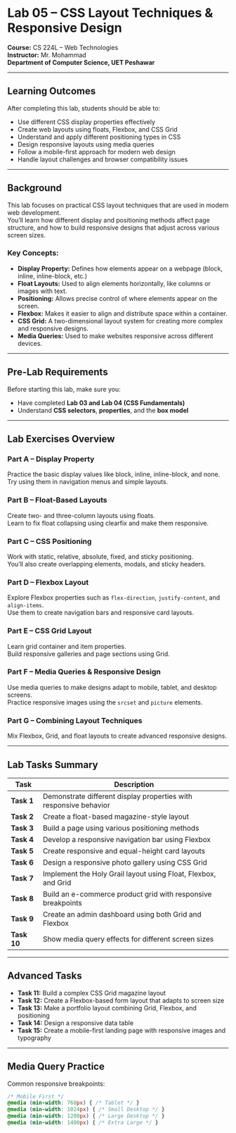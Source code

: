 # Lab 05 – CSS Layout Techniques & Responsive Design

**Course:** CS 224L – Web Technologies  
**Instructor:** Mr. Mohammad  
**Department of Computer Science, UET Peshawar**

---

## Learning Outcomes

After completing this lab, students should be able to:

- Use different CSS display properties effectively  
- Create web layouts using floats, Flexbox, and CSS Grid  
- Understand and apply different positioning types in CSS  
- Design responsive layouts using media queries  
- Follow a mobile-first approach for modern web design  
- Handle layout challenges and browser compatibility issues  

---

## Background

This lab focuses on practical CSS layout techniques that are used in modern web development.  
You’ll learn how different display and positioning methods affect page structure, and how to build responsive designs that adjust across various screen sizes.

### Key Concepts:
- **Display Property:** Defines how elements appear on a webpage (block, inline, inline-block, etc.)
- **Float Layouts:** Used to align elements horizontally, like columns or images with text.
- **Positioning:** Allows precise control of where elements appear on the screen.
- **Flexbox:** Makes it easier to align and distribute space within a container.
- **CSS Grid:** A two-dimensional layout system for creating more complex and responsive designs.
- **Media Queries:** Used to make websites responsive across different devices.

---

## Pre-Lab Requirements

Before starting this lab, make sure you:
- Have completed **Lab 03 and Lab 04 (CSS Fundamentals)**  
- Understand **CSS selectors**, **properties**, and the **box model**  

---

## Lab Exercises Overview

### Part A – Display Property
Practice the basic display values like block, inline, inline-block, and none.  
Try using them in navigation menus and simple layouts.

### Part B – Float-Based Layouts
Create two- and three-column layouts using floats.  
Learn to fix float collapsing using clearfix and make them responsive.

### Part C – CSS Positioning
Work with static, relative, absolute, fixed, and sticky positioning.  
You’ll also create overlapping elements, modals, and sticky headers.

### Part D – Flexbox Layout
Explore Flexbox properties such as `flex-direction`, `justify-content`, and `align-items`.  
Use them to create navigation bars and responsive card layouts.

### Part E – CSS Grid Layout
Learn grid container and item properties.  
Build responsive galleries and page sections using Grid.

### Part F – Media Queries & Responsive Design
Use media queries to make designs adapt to mobile, tablet, and desktop screens.  
Practice responsive images using the `srcset` and `picture` elements.

### Part G – Combining Layout Techniques
Mix Flexbox, Grid, and float layouts to create advanced responsive designs.

---

## Lab Tasks Summary

| Task | Description |
|------|--------------|
| **Task 1** | Demonstrate different display properties with responsive behavior |
| **Task 2** | Create a float-based magazine-style layout |
| **Task 3** | Build a page using various positioning methods |
| **Task 4** | Develop a responsive navigation bar using Flexbox |
| **Task 5** | Create responsive and equal-height card layouts |
| **Task 6** | Design a responsive photo gallery using CSS Grid |
| **Task 7** | Implement the Holy Grail layout using Float, Flexbox, and Grid |
| **Task 8** | Build an e-commerce product grid with responsive breakpoints |
| **Task 9** | Create an admin dashboard using both Grid and Flexbox |
| **Task 10** | Show media query effects for different screen sizes |

---

## Advanced Tasks

- **Task 11:** Build a complex CSS Grid magazine layout  
- **Task 12:** Create a Flexbox-based form layout that adapts to screen size  
- **Task 13:** Make a portfolio layout combining Grid, Flexbox, and positioning  
- **Task 14:** Design a responsive data table  
- **Task 15:** Create a mobile-first landing page with responsive images and typography  

---

## Media Query Practice

Common responsive breakpoints:

```css
/* Mobile First */
@media (min-width: 768px) { /* Tablet */ }
@media (min-width: 1024px) { /* Small Desktop */ }
@media (min-width: 1200px) { /* Large Desktop */ }
@media (min-width: 1400px) { /* Extra Large */ }
